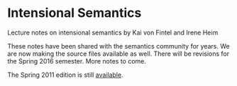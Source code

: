 Intensional Semantics
=====================

Lecture notes on intensional semantics by Kai von Fintel and Irene Heim

These notes have been shared with the semantics community for years. We are now making the source files available as well. There will be revisions for the Spring 2016 semester. More notes to come.

The Spring 2011 edition is still [available](https://github.com/fintelkai/fintel-heim-intensional-notes/blob/master/fintel-heim-2011-intensional.pdf).

